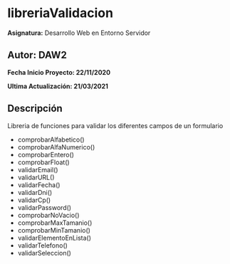 # libreriaValidacion

**Asignatura:** Desarrollo Web en Entorno Servidor

## Autor: DAW2

**Fecha Inicio Proyecto: 22/11/2020**

**Ultima Actualización: 21/03/2021**

## Descripción 
Libreria de funciones para validar los diferentes campos de un formulario

* comprobarAlfabetico()
* comprobarAlfaNumerico()
* comprobarEntero()
* comprobarFloat()
* validarEmail()
* validarURL()
* validarFecha()
* validarDni()
* validarCp()
* validarPassword()
* comprobarNoVacio()
* comprobarMaxTamanio()
* comprobarMinTamanio()
* validarElementoEnLista()
* validarTelefono()
* validarSeleccion()